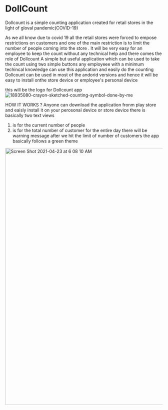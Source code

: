# DollCount
Dollcount is a simple counting application created for retail stores in the light of gloval pandemic(COVID-19)

As we all know due to covid 19 all the retail stores were forced to empose restrictions on customers and one of the main restriction  is to limit the number of people coming into the store .
It will be very easy for an employee to keep the count without any technical help and there comes the role of Dollcount
A simple but  useful application which can be used to take the count using two simple buttons 
any employeee with a minimum techincal knowledge can use this application and easily do the counting
Dollcount can be used in most of the andorid versions and hence it will be easy to install onthe store device or employee's personal device

this will be the logo for Dollcount app
![18935080-crayon-sketched-counting-symbol-done-by-me](https://user-images.githubusercontent.com/83015150/115802794-2bb0ea00-a3fd-11eb-8efe-732eb580cc80.jpg)

HOW IT WORKS ?
Anyone can download the application fronm play store and eaisly install it on your perosonal device or store device
there is basically two text views 
1) is for the current number of people 
2) is for the total number of customer for the entire day
there will be warning message after we hit the limit of number of customers 
the app basically follows a green theme


<img width="822" alt="Screen Shot 2021-04-23 at 6 08 10 AM" src="https://user-images.githubusercontent.com/83015150/115802738-11770c00-a3fd-11eb-9156-21bdeb455818.png">

